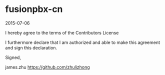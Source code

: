 # fusionpbx-cn
2015-07-06

I hereby agree to the terms of the Contributors License

I furthermore declare that I am authorized and able to make this
agreement and sign this declaration.

Signed,

james.zhu
https://github.com/zhulizhong
